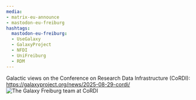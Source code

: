 ```yaml
---
media:
- matrix-eu-announce
- mastodon-eu-freiburg
hashtags:
  mastodon-eu-freiburg:
  - UseGalaxy
  - GalaxyProject
  - NFDI
  - UniFreiburg
  - RDM
---
```

Galactic views on the Conference on Research Data Infrastructure (CoRDI):
https://galaxyproject.org/news/2025-08-29-cordi/
![The Galaxy Freiburg team at CoRDI](https://galaxyproject.org/assets/static/Cordi_2025.42db587.2930e5ecf8f2e0b8257e40995f483c5d.jpg)